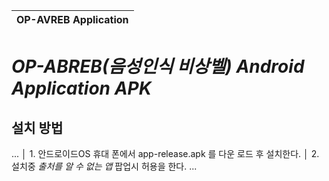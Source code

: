 | OP-AVREB Application |
| -------------------- |

# _OP-ABREB(음성인식 비상벨) Android Application APK_
## 설치 방법

...
│ 1. 안드로이드OS 휴대 폰에서 app-release.apk 를 다운 로드 후 설치한다.
│ 2. 설치중 _출처를 알 수 없는 앱_ 팝업시 허용을 한다.
...

